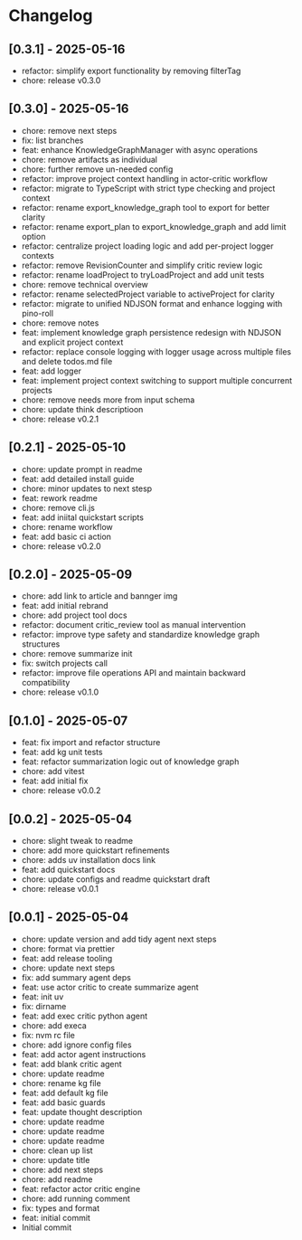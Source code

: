 # Changelog

## [0.3.1] - 2025-05-16

* refactor: simplify export functionality by removing filterTag
* chore: release v0.3.0

## [0.3.0] - 2025-05-16

* chore: remove next steps
* fix: list branches
* feat: enhance KnowledgeGraphManager with async operations
* chore: remove artifacts as individual
* chore: further remove un-needed config
* refactor: improve project context handling in actor-critic workflow
* refactor: migrate to TypeScript with strict type checking and project context
* refactor: rename export_knowledge_graph tool to export for better clarity
* refactor: rename export_plan to export_knowledge_graph and add limit option
* refactor: centralize project loading logic and add per-project logger contexts
* refactor: remove RevisionCounter and simplify critic review logic
* refactor: rename loadProject to tryLoadProject and add unit tests
* chore: remove technical overview
* refactor: rename selectedProject variable to activeProject for clarity
* refactor: migrate to unified NDJSON format and enhance logging with pino-roll
* chore: remove notes
* feat: implement knowledge graph persistence redesign with NDJSON and explicit project context
* refactor: replace console logging with logger usage across multiple files and delete todos.md file
* feat: add logger
* feat: implement project context switching to support multiple concurrent projects
* chore: remove needs more from input schema
* chore: update think descriptioon
* chore: release v0.2.1

## [0.2.1] - 2025-05-10

* chore: update prompt in readme
* feat: add detailed install guide
* chore: minor updates to next stesp
* feat: rework readme
* chore: remove cli.js
* feat: add iniital quickstart scripts
* chore: rename workflow
* feat: add basic ci action
* chore: release v0.2.0

## [0.2.0] - 2025-05-09

* chore: add link to article and bannger img
* feat: add initial rebrand
* chore: add project tool docs
* refactor: document critic_review tool as manual intervention
* refactor: improve type safety and standardize knowledge graph structures
* chore: remove summarize init
* fix: switch projects call
* refactor: improve file operations API and maintain backward compatibility
* chore: release v0.1.0

## [0.1.0] - 2025-05-07

* feat: fix import and refactor structure
* feat: add kg unit tests
* feat: refactor summarization logic out of knowledge graph
* chore: add vitest
* feat: add initial fix
* chore: release v0.0.2

## [0.0.2] - 2025-05-04

* chore: slight tweak to readme
* chore: add more quickstart refinements
* chore: adds uv installation docs link
* feat: add quickstart docs
* chore: update configs and readme quickstart draft
* chore: release v0.0.1

## [0.0.1] - 2025-05-04

* chore: update version and add tidy agent next steps
* chore: format via prettier
* feat: add release tooling
* chore: update next steps
* fix: add summary agent deps
* feat: use actor critic to create summarize agent
* feat: init uv
* fix: dirname
* feat: add exec critic python agent
* chore: add execa
* fix: nvm rc file
* chore: add ignore config files
* feat: add actor agent instructions
* feat: add blank critic agent
* chore: update readme
* chore: rename kg file
* feat: add default kg file
* feat: add basic guards
* feat: update thought description
* chore: update readme
* chore: update readme
* chore: update readme
* chore: clean up list
* chore: update title
* chore: add next steps
* chore: add readme
* feat: refactor actor critic engine
* chore: add running comment
* fix: types and format
* feat: initial commit
* Initial commit

